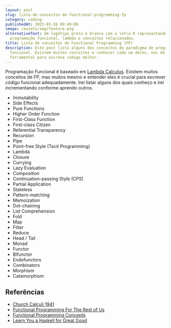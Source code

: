 ```yaml
---
layout: post
slug: lista-de-conceitos-de-functional-programming-fp
category: coding
publishedAt: 2023-03-26 09:49:00
image: /assets/img/feature.png
alternativeText: Um logotipo preto e branco com a letra K representando
  programação funcional, lambda e conceitos relacionados.
title: Lista de conceitos de Functional Programming (FP)
description: Este post lista alguns dos conceitos do paradigma de programação
  funcional. Existem muitos conceitos e conhecer cada um deles, nos da
  ferramental para escreve código melhor.
---
```

Programação Funcional é baseado em [Lambda Calculus](https://compcalc.github.io/public/church/church_calculi_1941.pdf). Existem muitos conceitos de FP, mas muitos mesmo e entender eles é crucial para escrever código funcional adequadamente. Irei listar alguns dos quais conheço e irei incrementando conforme aprendo outros.


- Immutability
- Side Effects
- Pure Functions
- Higher Order Function
- First-Class Function
- First-class Citizen
- Referential Transparency
- Recursion
- Pipe
- Point-free Style (Tacit Programming)
- Lambda
- Closure
- Currying
- Lazy Evaluation
- Composition
- Continuation-passing Style (CPS)
- Partial Application
- Stateless
- Pattern-matching
- Memoization
- Dot-chaining
- List Comprehension
- Fold
- Map
- Filter
- Reduce
- Head / Tail
- Monad
- Functor
- Bifunctor
- Endofunctors
- Combinators
- Morphism
- Catamorphism

## Referências
- [Church Calculi 1941](https://compcalc.github.io/public/church/church_calculi_1941.pdf)
- [Functional Programming For The Rest of Us](https://www.defmacro.org/2006/06/19/fp.html)
- [Functional Programming Concepts](https://caiorss.github.io/Functional-Programming/haskell/Functional_Programming_Concepts.html#sec-1)
- [Learn You a Haskell for Great Good](http://learnyouahaskell.com/chapters)
